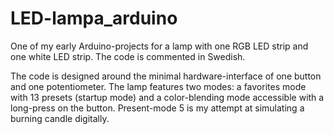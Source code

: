 # LED-lampa_arduino

One of my early Arduino-projects for a lamp with one RGB LED strip and one white LED strip. 
The code is commented in Swedish. 

The code is designed around the minimal hardware-interface of one button and one potentiometer. 
The lamp features two modes: a favorites mode with 13 presets (startup mode) and a color-blending mode accessible with a long-press on the button. Present-mode 5 is my attempt at  simulating a burning candle digitally.
